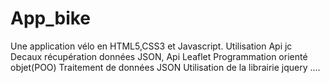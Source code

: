 # App_bike
Une application vélo en HTML5,CSS3 et Javascript.
Utilisation Api jc Decaux récupération données JSON, Api Leaflet 
Programmation orienté objet(POO)
Traitement de données JSON
Utilisation de la librairie jquery
....

